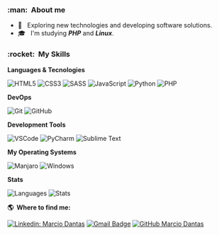 <h3> :man: &nbsp;About me </h3>

- 🤔 &nbsp; Exploring new technologies and developing software solutions.
- 🎓 &nbsp; I'm studying **_PHP_** and **_Linux_**.

<h3> :rocket: &nbsp;My Skills </h3>

**Languages & Tecnologies**

  ![HTML5](https://img.shields.io/badge/HTML-239120?style=normal&logo=html5&logoColor=white)
  ![CSS3](https://img.shields.io/badge/CSS-239120?&style=normal&logo=css3&logoColor=white)
  ![SASS](https://img.shields.io/badge/Sass-CC6699?style=normal&logo=sass&logoColor=white)
  ![JavaScript](https://img.shields.io/badge/JavaScript-F7DF1E?style=normal&logo=javascript&logoColor=000)
  ![Python](https://img.shields.io/badge/Python-14354C?style=normal&logo=python&logoColor=white)
  ![PHP](https://img.shields.io/badge/PHP-777BB4?style=normal&logo=php&logoColor=white)

**DevOps**

  ![Git](https://img.shields.io/badge/-Git-F84E28?style=flat&logo=git&logoColor=fff)
  ![GitHub](https://img.shields.io/badge/-GitHub-000?style=flat&logo=github&logoColor=fff)

**Development Tools**

  ![VSCode](https://img.shields.io/badge/-Visual%20Studio%20Code-333333?style=normal&logo=visualstudiocode&logoColor=3BA4EA)
  ![PyCharm](https://img.shields.io/badge/PyCharm-333333?style=normal&logo=pycharm&logoColor=white)
  ![Sublime Text](https://img.shields.io/badge/-Sublime%20Text-333333?style=normal&logo=sublimetext&logoColor=EE9702)

**My Operating Systems**

  ![Manjaro](https://img.shields.io/badge/Manjaro-XFCE-35BF5C?style=flat&logo=manjaro&logoColor=fff)
  ![Windows](https://img.shields.io/badge/Windows-11-026FC3?style=flat&logo=microsoft&logoColor=fff)
  
**Stats**

![Languages](https://github-readme-stats.vercel.app/api/top-langs/?username=marc-dantas&show_icons=true&theme=dark)
![Stats](https://github-readme-stats.vercel.app/api/?username=marc-dantas&count_private=false&theme=dark&showicons=true)

**:earth_americas: &nbsp;Where to find me:** 

[![Linkedin: Marcio Dantas](https://img.shields.io/badge/-Marcio%20Dantas-blue?style=flat&logo=Linkedin&logoColor=white&link=https://www.linkedin.com/in/marcio-dantas-7bba34223/)](https://www.linkedin.com/in/marcio-dantas-7bba34223/)
[![Gmail Badge](https://img.shields.io/badge/-marcio.dantas.pro@outlook.com-006bed?style=flat&logo=Gmail&logoColor=white&link=mailto:marcio.dantas.pro@outlook.com)](mailto:marcio.dantas.pro@outlook.com)
[![GitHub Marcio Dantas]( https://img.shields.io/github/followers/marc-dantas?label=follow&style=social)](https://github.com/marc-dantas)
